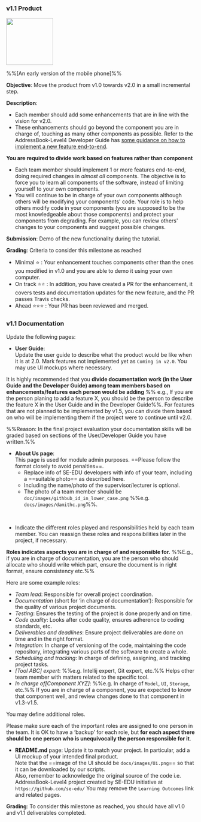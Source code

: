 <div id="product">

### v1.1 Product

<img src="{{baseUrl}}/admin/images/v01demo.png" width="125px"><br/>

%%[An early version of the mobile phone]%%

**Objective**: Move the product from v1.0 towards v2.0 in a small incremental step.

**Description**: 
* Each member should add some enhancements that are in line with the vision for v2.0.  
* These enhancements should go beyond the component you are in charge of, touching as many other components as possible. Refer to the AddressBook-Level4 Developer Guide has [some guidance on how to implement a new feature end-to-end](https://nus-cs2103-ay1718s1.github.io/addressbook-level4/DeveloperGuide.html#creating-a-new-command-code-remark-code).

<tip-box type="important">

**You are required to divide work based on features rather than component**

 * Each team member should implement 1 or more features end-to-end, doing required changes in _almost all_ components. The objective is to force you to learn all components of the software, instead of limiting yourself to your own components.
 * You will continue to be in charge of your own components although others will be modifying your components' code. Your role is to help others modify code in your components (you are supposed to be the most knowledgeable about those components) and protect your components from degrading. For example, you can review others' changes to your components and suggest possible changes.
 
</tip-box>

**Submission**: Demo of the new functionality during the tutorial.

**Grading**: Criteria to consider this milestone as reached
* Minimal :star: : Your enhancement touches components other than the ones you modified in v1.0 and you are able to demo it using your own computer. 
* On track :star::star: : In addition, you have created a PR for the enhancement, it covers tests and documentation updates for the new feature, and the PR passes Travis checks.
* Ahead :star::star::star: : Your PR has been reviewed and merged.
 
</div>
<div id="documentation">

### v1.1 Documentation

Update the following pages:  


* **User Guide**:  
    Update the user guide to describe what the product would be like when it is at 2.0.  Mark features not implemented yet as `Coming in v2.0`. You may use UI mockups where necessary. 

<tip-box type="tip"> 

It is highly recommended that you **divide documentation work (in the User Guide and the Developer Guide) among team members based on enhancements/features each person would be adding** %%&nbsp;e.g., If you are the person planing to add a feature X, you should be the person to describe the feature X in the User Guide and in the Developer Guide%%. For features that are not planned to be implemented by v1.5, you can divide them based on who will be implementing them if the project were to continue until v2.0.

%%Reason: In the final project evaluation your documentation skills will be graded based on sections of the User/Developer Guide you have written.%%
  
</tip-box>

* **About Us page**:  
  This page is used for module admin purposes. ==Please follow the format closely to avoid penalties==. 
  * Replace info of SE-EDU developers with info of your team, including a ==suitable photo== as described <trigger trigger="click" for="modal:v11-photo">here</trigger>.  
  * Including the name/photo of the supervisor/lecturer is optional. 
  * The photo of a team member should be `doc/images/githbub_id_in_lower_case.png` %%e.g. `docs/images/damithc.png`%%.

<modal title="Admin &raquo; Choosing a profile photo" id="modal:v11-photo">
  <include src="profilePhoto.md"/>
</modal>

* Indicate the different roles played and responsibilities held by each team member. You can reassign these roles and responsibilities later in the project, if necessary.  

<panel header="More info on _roles and responsibilities_" expandable>

  **Roles indicates aspects you are in charge of and responsible for.** %%E.g., if you are in charge of documentation, you are the person who should allocate who should write which part, ensure the document is in right format, ensure consistency etc.%%  
  
  Here are some example roles:

  * _Team lead_: Responsible for overall project coordination.
  * _Documentation_ (short for ‘in charge of documentation’): Responsible for the quality of various project documents.
  * _Testing_: Ensures the testing of the project is done properly and on time.
  * _Code quality_: Looks after code quality, ensures adherence to coding standards, etc.
  * _Deliverables and deadlines_: Ensure project deliverables are done on time and in the right format.
  * _Integration_: In charge of versioning of the code, maintaining the code repository, integrating various parts of the software to create a whole.
  * _Scheduling and tracking_: In charge of defining, assigning, and tracking project tasks.
  * _[Tool ABC] expert_: %%e.g. Intellij expert, Git expert, etc.%% Helps other team member with matters related to the specific tool.
  * _In charge of[Component XYZ]_: %%e.g. In charge of `Model`, `UI`, `Storage`, etc.%% If you are in charge of a component, you are expected to know that component well, and review changes done to that component in v1.3-v1.5.

  You may define additional roles.

  Please make sure each of the important roles are assigned to one person in the team. It is OK to have a ‘backup’ for each role, but **for each aspect there should be one person who is unequivocally the person responsible for it**.
    
</panel><p/>

* **README.md** page: Update it to match your project. In particular, add a UI mockup of your intended final product.  
    Note that the ==image of the UI should be `docs/images/Ui.png`== so that it can be downloaded by our scripts.  
    Also, remember to acknowledge the original source of the code i.e. AddressBook-Level4 project created by SE-EDU initiative at `https://github.com/se-edu/`
    You may remove the `Learning Outcomes` link and related pages.

**Grading**: To consider this milestone as reached, you should have all v1.0 and v1.1 deliverables completed.

</div>